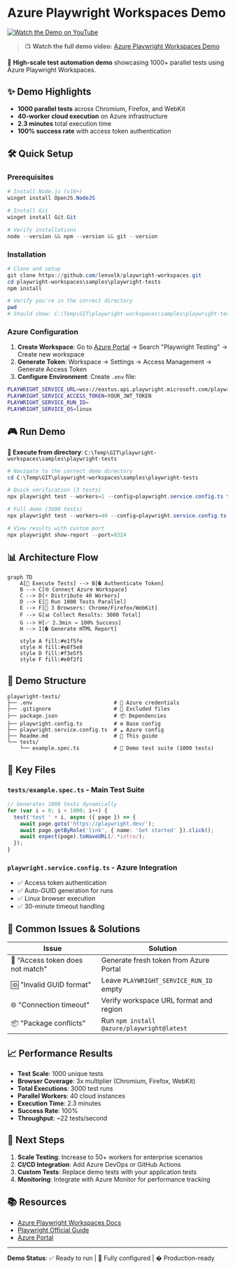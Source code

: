 # Azure Playwright Workspaces Demo

[![Watch the Demo on YouTube](https://img.youtube.com/vi/yU2wtTsPF2A/0.jpg)](https://www.youtube.com/watch?v=yU2wtTsPF2A&t=252s)

> 📺 **Watch the full demo video:** [Azure Playwright Workspaces Demo](https://www.youtube.com/watch?v=yU2wtTsPF2A&t=252s)

🚀 **High-scale test automation demo** showcasing 1000+ parallel tests using Azure Playwright Workspaces.

## ✨ Demo Highlights

- **1000 parallel tests** across Chromium, Firefox, and WebKit
- **40-worker cloud execution** on Azure infrastructure  
- **2.3 minutes** total execution time
- **100% success rate** with access token authentication

## 🛠️ Quick Setup

### Prerequisites
```powershell
# Install Node.js (v18+)
winget install OpenJS.NodeJS

# Install Git
winget install Git.Git

# Verify installations
node --version && npm --version && git --version
```

### Installation
```powershell
# Clone and setup
git clone https://github.com/lenvolk/playwright-workspaces.git
cd playwright-workspaces\samples\playwright-tests
npm install

# Verify you're in the correct directory
pwd
# Should show: C:\Temp\GIT\playwright-workspaces\samples\playwright-tests
```

### Azure Configuration
1. **Create Workspace**: Go to [Azure Portal](https://portal.azure.com) → Search "Playwright Testing" → Create new workspace
2. **Generate Token**: Workspace → Settings → Access Management → Generate Access Token
3. **Configure Environment**: Create `.env` file:
```bash
PLAYWRIGHT_SERVICE_URL=wss://eastus.api.playwright.microsoft.com/playwrightworkspaces/YOUR_WORKSPACE_ID/browsers
PLAYWRIGHT_SERVICE_ACCESS_TOKEN=YOUR_JWT_TOKEN
PLAYWRIGHT_SERVICE_RUN_ID=
PLAYWRIGHT_SERVICE_OS=linux
```

## 🎮 Run Demo

**📁 Execute from directory**: `C:\Temp\GIT\playwright-workspaces\samples\playwright-tests`

```powershell
# Navigate to the correct demo directory
cd C:\Temp\GIT\playwright-workspaces\samples\playwright-tests

# Quick verification (3 tests)
npx playwright test --workers=1 --config=playwright.service.config.ts tests/example.spec.ts -g "test 0"

# Full demo (3000 tests)
npx playwright test --workers=40 --config=playwright.service.config.ts

# View results with custom port
npx playwright show-report --port=9324
```

## 📊 Architecture Flow

```mermaid
graph TD
    A[🚀 Execute Tests] --> B[� Authenticate Token]
    B --> C[🌐 Connect Azure Workspace]
    C --> D[⚡ Distribute 40 Workers]
    D --> E[🔄 Run 1000 Tests Parallel]
    E --> F[📱 3 Browsers: Chrome/Firefox/WebKit]
    F --> G[📊 Collect Results: 3000 Total]
    G --> H[✅ 2.3min → 100% Success]
    H --> I[� Generate HTML Report]
    
    style A fill:#e1f5fe
    style H fill:#e8f5e8
    style D fill:#f3e5f5
    style F fill:#e0f2f1
```

## 📁 Demo Structure

```
playwright-tests/
├── .env                          # 🔐 Azure credentials
├── .gitignore                    # 🚫 Excluded files
├── package.json                  # 📦 Dependencies
├── playwright.config.ts          # ⚙️ Base config
├── playwright.service.config.ts  # ☁️ Azure config
├── Readme.md                     # 📖 This guide
└── tests/
    └── example.spec.ts           # 🧪 Demo test suite (1000 tests)
```

## 🎯 Key Files

### `tests/example.spec.ts` - Main Test Suite
```typescript
// Generates 1000 tests dynamically
for (var i = 0; i < 1000; i++) {
  test('test ' + i, async ({ page }) => {
    await page.goto('https://playwright.dev/');
    await page.getByRole('link', { name: 'Get started' }).click();
    await expect(page).toHaveURL(/.*intro/);
  });
}
```

### `playwright.service.config.ts` - Azure Integration
- ✅ Access token authentication
- ✅ Auto-GUID generation for runs  
- ✅ Linux browser execution
- ✅ 30-minute timeout handling

## 🔧 Common Issues & Solutions

| Issue | Solution |
|-------|----------|
| 🔑 "Access token does not match" | Generate fresh token from Azure Portal |
| 🆔 "Invalid GUID format" | Leave `PLAYWRIGHT_SERVICE_RUN_ID` empty |
| 🌐 "Connection timeout" | Verify workspace URL format and region |
| 📦 "Package conflicts" | Run `npm install @azure/playwright@latest` |

## 📈 Performance Results

- **Test Scale**: 1000 unique tests
- **Browser Coverage**: 3x multiplier (Chromium, Firefox, WebKit)
- **Total Executions**: 3000 test runs
- **Parallel Workers**: 40 cloud instances
- **Execution Time**: 2.3 minutes
- **Success Rate**: 100%
- **Throughput**: ~22 tests/second

## 🚀 Next Steps

1. **Scale Testing**: Increase to 50+ workers for enterprise scenarios
2. **CI/CD Integration**: Add Azure DevOps or GitHub Actions
3. **Custom Tests**: Replace demo tests with your application tests
4. **Monitoring**: Integrate with Azure Monitor for performance tracking

## 📚 Resources

- [Azure Playwright Workspaces Docs](https://aka.ms/pww/docs)
- [Playwright Official Guide](https://playwright.dev/)
- [Azure Portal](https://portal.azure.com)

---
**Demo Status**: ✅ Ready to run | 🔧 Fully configured | � Production-ready
